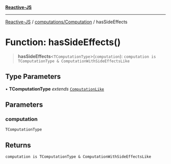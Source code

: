 [**Reactive-JS**](../../../README.md)

***

[Reactive-JS](../../../README.md) / [computations/Computation](../README.md) / hasSideEffects

# Function: hasSideEffects()

> **hasSideEffects**\<`TComputationType`\>(`computation`): `computation is TComputationType & ComputationWithSideEffectsLike`

## Type Parameters

• **TComputationType** *extends* [`ComputationLike`](../../interfaces/ComputationLike.md)

## Parameters

### computation

`TComputationType`

## Returns

`computation is TComputationType & ComputationWithSideEffectsLike`
